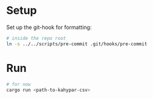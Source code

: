 # Setup

Set up the git-hook for formatting:
```sh
# inside the repo root
ln -s ../../scripts/pre-commit .git/hooks/pre-commit
```

# Run

```sh
# for now
cargo run <path-to-kahypar-csv>
```
